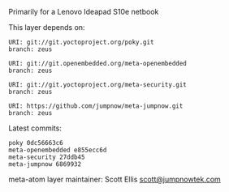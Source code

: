 Primarily for a Lenovo Ideapad S10e netbook

This layer depends on:

    URI: git://git.yoctoproject.org/poky.git
    branch: zeus

    URI: git://git.openembedded.org/meta-openembedded
    branch: zeus

    URI: git://git.yoctoproject.org/meta-security.git
    branch: zeus

    URI: https://github.com/jumpnow/meta-jumpnow.git
    branch: zeus


Latest commits:

    poky 0dc56663c6
    meta-openembedded e855ecc6d
    meta-security 27ddb45
    meta-jumpnow 6869932


meta-atom layer maintainer: Scott Ellis <scott@jumpnowtek.com>
